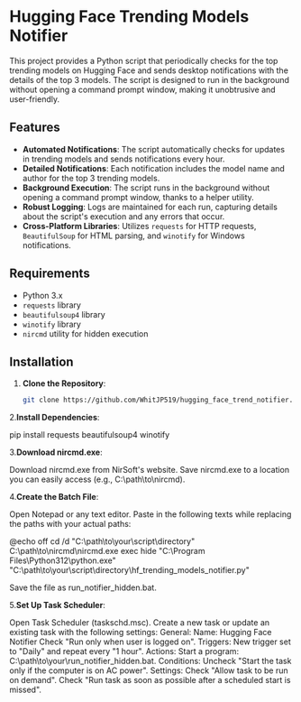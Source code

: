 # Hugging Face Trending Models Notifier

This project provides a Python script that periodically checks for the top trending models on Hugging Face and sends desktop notifications with the details of the top 3 models. The script is designed to run in the background without opening a command prompt window, making it unobtrusive and user-friendly.

## Features

- **Automated Notifications**: The script automatically checks for updates in trending models and sends notifications every hour.
- **Detailed Notifications**: Each notification includes the model name and author for the top 3 trending models.
- **Background Execution**: The script runs in the background without opening a command prompt window, thanks to a helper utility.
- **Robust Logging**: Logs are maintained for each run, capturing details about the script's execution and any errors that occur.
- **Cross-Platform Libraries**: Utilizes `requests` for HTTP requests, `BeautifulSoup` for HTML parsing, and `winotify` for Windows notifications.

## Requirements

- Python 3.x
- `requests` library
- `beautifulsoup4` library
- `winotify` library
- `nircmd` utility for hidden execution

## Installation

1. **Clone the Repository**:
   ```bash
   git clone https://github.com/WhitJP519/hugging_face_trend_notifier.git
   
2.**Install Dependencies**:

pip install requests beautifulsoup4 winotify

3.**Download nircmd.exe**:

Download nircmd.exe from NirSoft's website.
Save nircmd.exe to a location you can easily access (e.g., C:\path\to\nircmd).

4.**Create the Batch File**:

Open Notepad or any text editor.
Paste in the following texts while replacing the paths with your actual paths:

@echo off
cd /d "C:\path\to\your\script\directory"
C:\path\to\nircmd\nircmd.exe exec hide "C:\Program Files\Python312\python.exe" "C:\path\to\your\script\directory\hf_trending_models_notifier.py"

Save the file as run_notifier_hidden.bat.

5.**Set Up Task Scheduler**:

Open Task Scheduler (taskschd.msc).
Create a new task or update an existing task with the following settings:
General:
Name: Hugging Face Notifier
Check "Run only when user is logged on".
Triggers:
New trigger set to "Daily" and repeat every "1 hour".
Actions:
Start a program: C:\path\to\your\run_notifier_hidden.bat.
Conditions:
Uncheck "Start the task only if the computer is on AC power".
Settings:
Check "Allow task to be run on demand".
Check "Run task as soon as possible after a scheduled start is missed".
